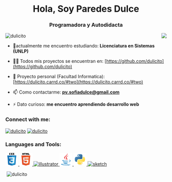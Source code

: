 <h1 align="center">Hola, Soy Paredes Dulce</h1>
<h3 align="center">Programadora y Autodidacta</h3>

<img align="right" src="https://img1.picmix.com/output/stamp/normal/8/3/1/6/266138_92838.gif"/>

<p align="left"> <img src="https://komarev.com/ghpvc/?username=dulicito&label=Profile%20views&color=0e75b6&style=flat" alt="dulicito" /> </p>

- 🌱actualmente me encuentro estudiando: **Licenciatura en Sistemas (UNLP)**

- 👨‍💻 Todos mis proyectos se encuentran en: [https://github.com/dulicito](https://github.com/dulicito)

- 📝 Proyecto personal (Facultad Informatica): [https://dulicito.carrd.co/#two](https://dulicito.carrd.co/#two)

- 📫 Como contactarme: **pv.sofiadulce@gmail.com**

- ⚡ Dato curioso: **me encuentro aprendiendo desarrollo web**

<h3 align="left">Connect with me:</h3>
<p align="left">
<a href="https://instagram.com/dulicito" target="blank"><img align="center" src="https://raw.githubusercontent.com/rahuldkjain/github-profile-readme-generator/master/src/images/icons/Social/instagram.svg" alt="dulicito" height="30" width="40" /></a>
<a href="https://youtube.com/@dulicito?feature=shared" target="blank"><img align="center" src="https://raw.githubusercontent.com/rahuldkjain/github-profile-readme-generator/master/src/images/icons/Social/youtube.svg" alt="dulicito" height="30" width="40" /></a>
</p>

<h3 align="left">Languages and Tools:</h3>
<p align="left"> <a href="https://www.w3schools.com/css/" target="_blank" rel="noreferrer"> <img src="https://raw.githubusercontent.com/devicons/devicon/master/icons/css3/css3-original-wordmark.svg" alt="css3" width="40" height="40"/> </a> <a href="https://www.w3.org/html/" target="_blank" rel="noreferrer"> <img src="https://raw.githubusercontent.com/devicons/devicon/master/icons/html5/html5-original-wordmark.svg" alt="html5" width="40" height="40"/> </a> <a href="https://www.adobe.com/in/products/illustrator.html" target="_blank" rel="noreferrer"> <img src="https://www.vectorlogo.zone/logos/adobe_illustrator/adobe_illustrator-icon.svg" alt="illustrator" width="40" height="40"/> </a> <a href="https://www.java.com" target="_blank" rel="noreferrer"> <img src="https://raw.githubusercontent.com/devicons/devicon/master/icons/java/java-original.svg" alt="java" width="40" height="40"/> </a> <a href="https://www.python.org" target="_blank" rel="noreferrer"> <img src="https://raw.githubusercontent.com/devicons/devicon/master/icons/python/python-original.svg" alt="python" width="40" height="40"/> </a> <a href="https://www.sketch.com/" target="_blank" rel="noreferrer"> <img src="https://www.vectorlogo.zone/logos/sketchapp/sketchapp-icon.svg" alt="sketch" width="40" height="40"/> </a> </p>

<p>&nbsp;<img align="center" src="https://github-readme-stats.vercel.app/api?username=dulicito&show_icons=true&locale=en" alt="dulicito" /></p>
